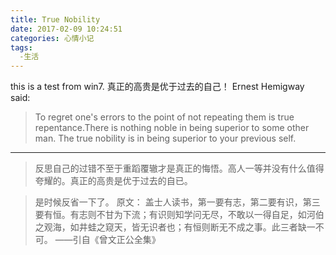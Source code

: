 ```yaml
---
title: True Nobility
date: 2017-02-09 10:24:51
categories: 心情小记
tags:
  -生活
---
```

this is a test from win7.
真正的高贵是优于过去的自己！<!-- more -->
Ernest Hemigway said:
>To regret one's errors to the point of not repeating them is true repentance.There is nothing noble in being superior to some other man. The true nobility is in being superior to your previous self.
***
>反思自己的过错不至于重蹈覆辙才是真正的悔悟。高人一等并没有什么值得夸耀的。真正的高贵是优于过去的自已。

>是时候反省一下了。
原文：
>盖士人读书，第一要有志，第二要有识，第三要有恒。有志则不甘为下流；有识则知学问无尽，不敢以一得自足，如河伯之观海，如井蛙之窥天，皆无识者也；有恒则断无不成之事。此三者缺一不可。
>——引自《曾文正公全集》
